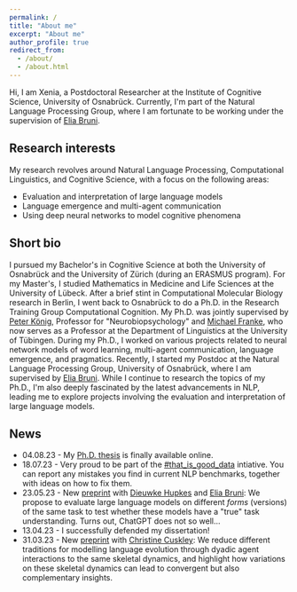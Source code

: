 ```yaml
---
permalink: /
title: "About me"
excerpt: "About me"
author_profile: true
redirect_from: 
  - /about/
  - /about.html
---
```


Hi, I am Xenia, a Postdoctoral Researcher at the Institute of Cognitive Science, University of Osnabrück. 
Currently, I'm part of the Natural Language Processing Group, where I am fortunate to be working under the supervision of [Elia Bruni](https://eliabruni.github.io/). 


Research interests
-------
My research revolves around Natural Language Processing, Computational Linguistics, and Cognitive Science, with a focus on the following areas:

- Evaluation and interpretation of large language models 
- Language emergence and multi-agent communication
- Using deep neural networks to model cognitive phenomena

Short bio
------
I pursued my Bachelor's in Cognitive Science at both the University of Osnabrück and the University of Zürich (during an ERASMUS program). 
For my Master's, I studied Mathematics in Medicine and Life Sciences at the University of Lübeck.
After a brief stint in Computational Molecular Biology research in Berlin, I went back to Osnabrück to do a Ph.D. in the Research Training Group Computational Cognition.
My Ph.D. was jointly supervised by [Peter König](https://www.ikw.uni-osnabrueck.de/en/research_groups/neurobiopsychology/pk.html), Professor for "Neurobiopsychology" and [Michael Franke](https://michael-franke.github.io/heimseite/), who now serves as a Professor at the Department of Linguistics at the University of Tübingen. 
During my Ph.D., I worked on various projects related to neural network models of word learning, multi-agent communication, language emergence, and pragmatics. 
Recently, I started my Postdoc at the Natural Language Processing Group, University of Osnabrück, where I am supervised by [Elia Bruni](https://eliabruni.github.io/). 
While I continue to research the topics of my Ph.D., I'm also deeply fascinated by the latest advancements in NLP, leading me to explore projects involving the evaluation and interpretation of large language models.


News
-------
- 04.08.23 - My [Ph.D. thesis](https://doi.org/10.48693/379) is finally available online.
- 18.07.23 - Very proud to be part of the [#that_is_good_data](https://github.com/huggingface/that_is_good_data) intiative. You can report any mistakes you find in current NLP benchmarks, together with ideas on how to fix them. 
- 23.05.23 - New [preprint](https://arxiv.org/abs/2305.11662) with [Dieuwke Hupkes](https://dieuwkehupkes.nl/) and [Elia Bruni](https://eliabruni.github.io/): We propose to evaluate large language models on different _forms_ (versions) of the same task to test whether these models have a "true" task understanding. Turns out, ChatGPT does not so well... 
- 13.04.23 - I successfully defended my dissertation!
- 31.03.23 - New [preprint](https://psyarxiv.com/mqzgr/) with [Christine Cuskley](https://ccuskley.github.io/):  We reduce different traditions for modelling language evolution through dyadic agent interactions to the same skeletal dynamics, and highlight how variations on these skeletal dynamics can lead to convergent but also complementary insights. 

